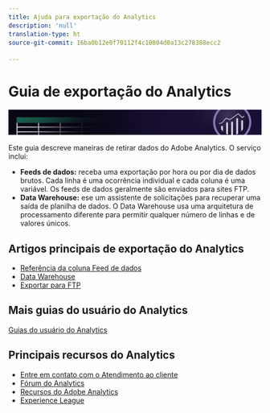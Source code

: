 ```yaml
---
title: Ajuda para exportação do Analytics
description: 'null'
translation-type: ht
source-git-commit: 16ba0b12e0f70112f4c10804d0a13c278388ecc2

---
```



# Guia de exportação do Analytics

![Banner](../../assets/doc_banner_export.png)

Este guia descreve maneiras de retirar dados do Adobe Analytics. O serviço inclui:

* **Feeds de dados:** receba uma exportação por hora ou por dia de dados brutos. Cada linha é uma ocorrência individual e cada coluna é uma variável. Os feeds de dados geralmente são enviados para sites FTP.
* **Data Warehouse:** ese um assistente de solicitações para recuperar uma saída de planilha de dados. O Data Warehouse usa uma arquitetura de processamento diferente para permitir qualquer número de linhas e de valores únicos.

## Artigos principais de exportação do Analytics

* [Referência da coluna Feed de dados](/help/export/analytics-data-feed/c-df-contents/datafeeds-reference.md)
* [Data Warehouse](data-warehouse/data-warehouse.md)
* [Exportar para FTP](ftp-and-sftp/ftp-overview.md)

## Mais guias do usuário do Analytics

[Guias do usuário do Analytics](/help/landing/home.md)

## Principais recursos do Analytics

* [Entre em contato com o Atendimento ao cliente](https://helpx.adobe.com/br/contact/enterprise-support.ec.html)
* [Fórum do Analytics](https://forums.adobe.com/community/experience-cloud/analytics-cloud/analytics)
* [Recursos do Adobe Analytics](https://forums.adobe.com/message/10660755)
* [Experience League](https://landing.adobe.com/experience-league/)
